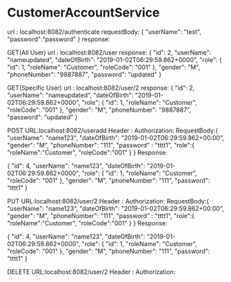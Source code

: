 # CustomerAccountService

url : localhost:8082/authenticate
requestBody:
{
			"userName": "test",
			"password":"password"
}
response:<jwtToken>

GET(All User)
url : localhost:8082/user
response:
{
    "id": 2,
    "userName": "nameupdated",
    "dateOfBirth": "2019-01-02T06:29:59.862+0000",
    "role": {
        "id": 1,
        "roleName": "Customer",
        "roleCode": "001"
    },
    "gender": "M",
    "phoneNumber": "9887887",
    "password": "updated"
}

GET(Specific User)
url : localhost:8082/user/2
response:
{
    "id": 2,
    "userName": "nameupdated",
    "dateOfBirth": "2019-01-02T06:29:59.862+0000",
    "role": {
        "id": 1,
        "roleName": "Customer",
        "roleCode": "001"
    },
    "gender": "M",
    "phoneNumber": "9887887",
    "password": "updated"
}

POST
URL:localhost:8082/useradd
Header :
Authorization:<jwtToken>
RequestBody:{
			"userName": "name123",
			"dateOfBirth": "2019-01-02T06:29:59.862+00:00",
			"gender": "M",
			"phoneNumber": "111",
			"password" : "tttt1",
            "role":{
                "roleName":"Customer",
                "roleCode":"001"
            }
		}
Response:

{
    "id": 4,
    "userName": "name123",
    "dateOfBirth": "2019-01-02T06:29:59.862+0000",
    "role": {
        "id": 1,
        "roleName": "Customer",
        "roleCode": "001"
    },
    "gender": "M",
    "phoneNumber": "111",
    "password": "tttt1"
}

PUT
URL:localhost:8082/user/2
Header :
Authorization:<jwtToken>
RequestBody:{
			"userName": "name123",
			"dateOfBirth": "2019-01-02T06:29:59.862+00:00",
			"gender": "M",
			"phoneNumber": "111",
			"password" : "tttt1",
            "role":{
                "roleName":"Customer",
                "roleCode":"001"
            }
		}
Response:

{
    "id": 4,
    "userName": "name123",
    "dateOfBirth": "2019-01-02T06:29:59.862+0000",
    "role": {
        "id": 1,
        "roleName": "Customer",
        "roleCode": "001"
    },
    "gender": "M",
    "phoneNumber": "111",
    "password": "tttt1"
}

DELETE
URL:localhost:8082/user/2
Header :
Authorization:<jwtToken>
